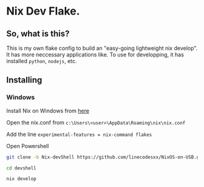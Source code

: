 # Nix Dev Flake.

## So, what is this?
This is my own flake config to build an "easy-going lightweight nix develop". It has more neccessary applications like. To use for developping, it has installed `python`, `nodejs`, etc.

## Installing

### Windows
Install Nix on Windows from [here](nixos.org/download)

Open the nix.conf from `c:\Users\<user>\AppData\Roaming\nix\nix.conf`

Add the line `experimental-features = nix-command flakes`

Open Powershell
```bash
git clone -b Nix-devShell https://github.com/linecodesxx/NixOS-on-USB.git devshell

cd devshell

nix develop
```